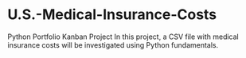 # U.S.-Medical-Insurance-Costs

Python Portfolio Kanban Project
In this project, a CSV file with medical insurance costs will be investigated using Python fundamentals.
